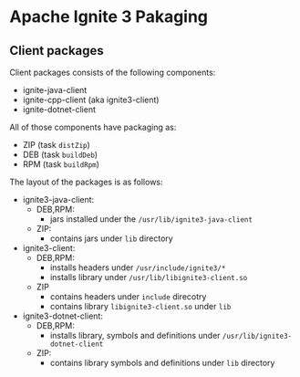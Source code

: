 Apache Ignite 3 Pakaging
===

## Client packages

Client packages consists of the following components:

* ignite-java-client
* ignite-cpp-client (aka ignite3-client)
* ignite-dotnet-client

All of those components have packaging as:
* ZIP (task `distZip`)
* DEB (task `buildDeb`)
* RPM (task `buildRpm`)

The layout of the packages is as follows:

* ignite3-java-client:
  * DEB,RPM:
    * jars installed under the `/usr/lib/ignite3-java-client`
  * ZIP:
    * contains jars under `lib` directory
* ignite3-client:
  * DEB,RPM:
    * installs headers under `/usr/include/ignite3/*`
    * installs library under `/usr/lib/libignite3-client.so`
  * ZIP
    * contains headers under `include` direcotry
    * contains library `libignite3-client.so` under `lib`
* ignite3-dotnet-client:
  * DEB,RPM:
    * installs library, symbols and definitions under `/usr/lib/ignite3-dotnet-client`
  * ZIP:
    * contains library symbols and definitions under `lib` directory
